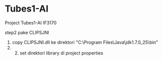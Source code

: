 Tubes1-AI
=========

Project Tubes1-AI IF3170

step2 pake CLIPSJNI
1. copy CLIPSJNI.dll ke direktori "C:\Program Files\Java\jdk1.7.0_25\bin"
2. 2. set direktori library di project properties
